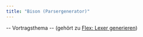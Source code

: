 ```yaml
---
title: "Bison (Parsergenerator)"
---
```



-- Vortragsthema -- (gehört zu [Flex: Lexer generieren](../01-lexing/flex.md))

<!-- Material in alter Veranstaltung vorhanden -->
